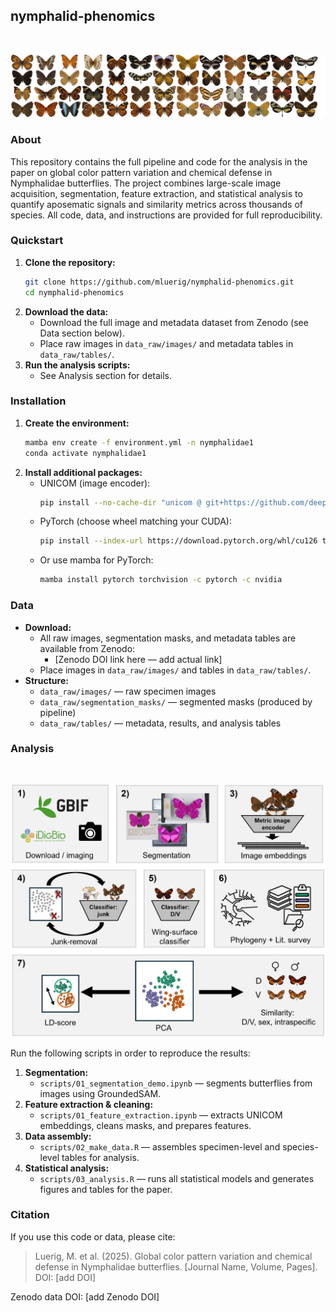 ## nymphalid-phenomics

</div><br>
<div align="center">
    <p><img src="assets/composite_dorsal1.png"></p>
</div>

### About
This repository contains the full pipeline and code for the analysis in the paper on global color pattern variation and chemical defense in Nymphalidae butterflies. The project combines large-scale image acquisition, segmentation, feature extraction, and statistical analysis to quantify aposematic signals and similarity metrics across thousands of species. All code, data, and instructions are provided for full reproducibility.

### Quickstart
1. **Clone the repository:**
	```bash
	git clone https://github.com/mluerig/nymphalid-phenomics.git
	cd nymphalid-phenomics
	```
2. **Download the data:**
	- Download the full image and metadata dataset from Zenodo (see Data section below).
	- Place raw images in `data_raw/images/` and metadata tables in `data_raw/tables/`.
3. **Run the analysis scripts:**
	- See Analysis section for details.

### Installation
1. **Create the environment:**
	```bash
	mamba env create -f environment.yml -n nymphalidae1
	conda activate nymphalidae1
	```
2. **Install additional packages:**
	- UNICOM (image encoder):
	  ```bash
	  pip install --no-cache-dir "unicom @ git+https://github.com/deepglint/unicom.git@4d84a3b496a47bcad68467d71c5ca787b0366042"
	  ```
	- PyTorch (choose wheel matching your CUDA):
	  ```bash
	  pip install --index-url https://download.pytorch.org/whl/cu126 torch torchvision
	  ```
	- Or use mamba for PyTorch:
	  ```bash
	  mamba install pytorch torchvision -c pytorch -c nvidia
	  ```

### Data

- **Download:**
  - All raw images, segmentation masks, and metadata tables are available from Zenodo:
	 - [Zenodo DOI link here — add actual link]
  - Place images in `data_raw/images/` and tables in `data_raw/tables/`.
- **Structure:**
  - `data_raw/images/` — raw specimen images
  - `data_raw/segmentation_masks/` — segmented masks (produced by pipeline)
  - `data_raw/tables/` — metadata, results, and analysis tables

### Analysis

</div><br>
<div align="center">
    <p><img src="assets/figureS1.png" width="500"></p>
</div>

Run the following scripts in order to reproduce the results:
1. **Segmentation:**
	- `scripts/01_segmentation_demo.ipynb` — segments butterflies from images using GroundedSAM.
2. **Feature extraction & cleaning:**
	- `scripts/01_feature_extraction.ipynb` — extracts UNICOM embeddings, cleans masks, and prepares features.
3. **Data assembly:**
	- `scripts/02_make_data.R` — assembles specimen-level and species-level tables for analysis.
4. **Statistical analysis:**
	- `scripts/03_analysis.R` — runs all statistical models and generates figures and tables for the paper.

### Citation
If you use this code or data, please cite:

> Luerig, M. et al. (2025). Global color pattern variation and chemical defense in Nymphalidae butterflies. [Journal Name, Volume, Pages]. DOI: [add DOI]

Zenodo data DOI: [add Zenodo DOI]